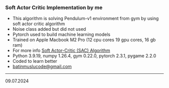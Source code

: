 ### Soft Actor Critic Implementation by me

- This algorithm is solving Pendulum-v1 environment from gym by using soft actor critic algorithm
- Noise class added but did not used
- Pytorch used to build machine learning models
- Trained on Apple Macbook M2 Pro (12 cpu cores 19 gpu cores, 16 gb ram)
- For more info [Soft Actor-Critic (SAC) Algorithm](https://spinningup.openai.com/en/latest/algorithms/sac.html)
- Python 3.9.19, numpy 1.26.4, gym 0.22.0, pytorch 2.3.1, pygame 2.2.0
- Coded to learn better
- batinmuslucode@gmail.com



-------
09.07.2024
